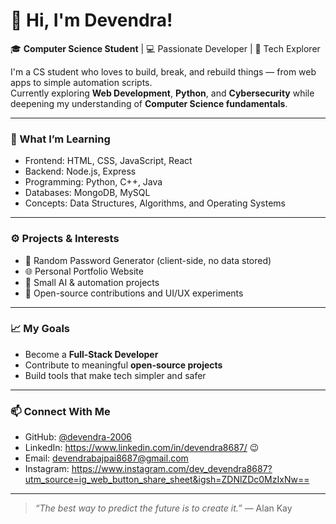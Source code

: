 # 👋 Hi, I'm Devendra!

🎓 **Computer Science Student** | 💻 Passionate Developer | 🚀 Tech Explorer  

I'm a CS student who loves to build, break, and rebuild things — from web apps to simple automation scripts.  
Currently exploring **Web Development**, **Python**, and **Cybersecurity** while deepening my understanding of **Computer Science fundamentals**.

---

### 🧠 What I’m Learning
- Frontend: HTML, CSS, JavaScript, React  
- Backend: Node.js, Express  
- Programming: Python, C++, Java  
- Databases: MongoDB, MySQL  
- Concepts: Data Structures, Algorithms, and Operating Systems  

---

### ⚙️ Projects & Interests
- 🔐 Random Password Generator (client-side, no data stored)  
- 🌐 Personal Portfolio Website  
- 🤖 Small AI & automation projects  
- 🧩 Open-source contributions and UI/UX experiments  

---

### 📈 My Goals
- Become a **Full-Stack Developer**
- Contribute to meaningful **open-source projects**
- Build tools that make tech simpler and safer  

---

### 📫 Connect With Me
- GitHub: [@devendra-2006](https://github.com/devendra-2006)  
- LinkedIn: https://www.linkedin.com/in/devendra8687/ 😉  
- Email: devendrabajpai8687@gmail.com
- Instagram: https://www.instagram.com/dev_devendra8687?utm_source=ig_web_button_share_sheet&igsh=ZDNlZDc0MzIxNw==  

---

> *“The best way to predict the future is to create it.”* — Alan Kay
